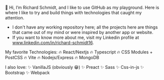 👋 Hi, I’m Richard Schmidt, and I like to use GitHub as my playground. Here is where I like to try and build things with technologies that caught my attention.
- I don't have any working repository here; all the projects here are things that came out of my mind or were inspired by another app or website.
- If you want to know more about me, visit my Linkedin profile at www.linkedin.com/in/richard-schmidt16.

My favorite Technologies:
🔥 React/Nextjs
🔥 Typescript
🔥 CSS Modules + PostCSS
🔥 Vite
🔥 Nodejs/Express
🔥 MongoDB

I also love:
✨ VanillaJS (obviously 😁)
✨ Preact
✨ Sass
✨ Css-in-js
✨ Bootstrap
✨ Webpack

<!---
Richard-S16/Richard-S16 is a ✨ special ✨ repository because its `README.md` (this file) appears on your GitHub profile.
You can click the Preview link to take a look at your changes.
--->
